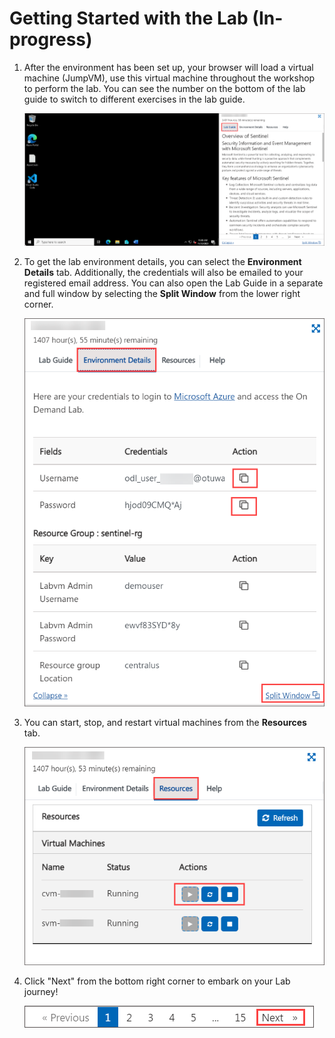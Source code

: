 # Getting Started with the Lab (In-progress)

1. After the environment has been set up, your browser will load a virtual machine (JumpVM), use this virtual machine throughout the workshop to perform the lab. You can see the number on the bottom of the lab guide to switch to different exercises in the lab guide.

   ![](../media/intro1.png)
 
1. To get the lab environment details, you can select the **Environment Details** tab. Additionally, the credentials will also be emailed to your registered email address. You can also open the Lab Guide in a separate and full window by selecting the **Split Window** from the lower right corner. 

    ![](../media/intro2.png)

1. You can start, stop, and restart virtual machines from the **Resources** tab.

   ![](../media/intro3.png)

1. Click "Next" from the bottom right corner to embark on your Lab journey!
 
   ![Start Your Azure Journey](../media/intro(4).png)